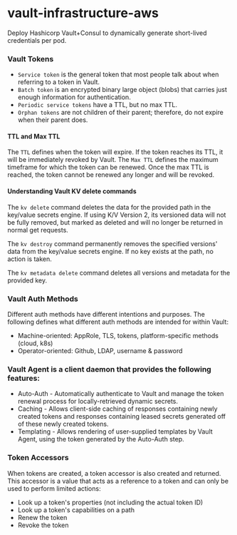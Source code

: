 # vault-infrastructure-aws
Deploy Hashicorp Vault+Consul to dynamically generate short-lived credentials per pod.

### Vault Tokens
- `Service token` is the general token that most people talk about when referring to a token in Vault.
- `Batch token` is an encrypted binary large object (blobs) that carries just enough information for authentication.
- `Periodic service tokens` have a TTL, but no max TTL.
- `Orphan tokens` are not children of their parent; therefore, do not expire when their parent does.

#### TTL and Max TTL
The `TTL` defines when the token will expire. If the token reaches its TTL, it will be immediately revoked by Vault. The `Max TTL` defines the maximum timeframe for which the token can be renewed. Once the max TTL is reached, the token cannot be renewed any longer and will be revoked.

#### Understanding Vault KV delete commands
The `kv delete` command deletes the data for the provided path in the key/value secrets engine. If using K/V Version 2, its versioned data will not be fully removed, but marked as deleted and will no longer be returned in normal get requests.

The `kv destroy` command permanently removes the specified versions' data from the key/value secrets engine. If no key exists at the path, no action is taken.

The `kv metadata delete` command deletes all versions and metadata for the provided key.

### Vault Auth Methods

Different auth methods have different intentions and purposes. The following defines what different auth methods are intended for within Vault:
-  Machine-oriented: AppRole, TLS, tokens, platform-specific methods (cloud, k8s)
-  Operator-oriented: Github, LDAP, username & password

### Vault Agent is a client daemon that provides the following features:

- Auto-Auth - Automatically authenticate to Vault and manage the token renewal process for locally-retrieved dynamic secrets.
- Caching - Allows client-side caching of responses containing newly created tokens and responses containing leased secrets generated off of these newly created tokens.
- Templating - Allows rendering of user-supplied templates by Vault Agent, using the token generated by the Auto-Auth step.

### Token Accessors

When tokens are created, a token accessor is also created and returned. This accessor is a value that acts as a reference to a token and can only be used to perform limited actions:

  - Look up a token's properties (not including the actual token ID)
  - Look up a token's capabilities on a path
  - Renew the token
  - Revoke the token
